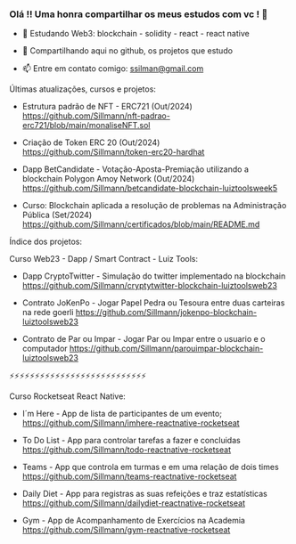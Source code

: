 ### Olá !! Uma honra compartilhar os meus estudos com vc ! 👋

- 🌱 Estudando Web3: blockchain - solidity - react - react native
 
- 👯 Compartilhando aqui no github, os projetos que estudo
  
- 📫 Entre em contato comigo: ssilman@gmail.com

Últimas atualizações, cursos e projetos:

- Estrutura padrão de NFT - ERC721 (Out/2024) https://github.com/Sillmann/nft-padrao-erc721/blob/main/monaliseNFT.sol
- Criação de Token ERC 20 (Out/2024)
  https://github.com/Sillmann/token-erc20-hardhat
  
- Dapp BetCandidate - Votação-Aposta-Premiação utilizando a blockchain Polygon Amoy Network (Out/2024)
https://github.com/Sillmann/betcandidate-blockchain-luiztoolsweek5

- Curso: Blockchain aplicada a resolução de problemas na Administração Pública (Set/2024)
https://github.com/Sillmann/certificados/blob/main/README.md

Índice dos projetos:

Curso Web23 - Dapp / Smart Contract - Luiz Tools:

- Dapp CryptoTwitter - Simulação do twitter implementado na blockchain
https://github.com/Sillmann/cryptytwitter-blockchain-luiztoolsweb23
 
- Contrato JoKenPo - Jogar Papel Pedra ou Tesoura entre duas carteiras na rede goerli
https://github.com/Sillmann/jokenpo-blockchain-luiztoolsweb23

- Contrato de Par ou Impar - Jogar Par ou Impar entre o usuario e o computador
https://github.com/Sillmann/parouimpar-blockchain-luiztoolsweb23

⚡⚡⚡⚡⚡⚡⚡⚡⚡⚡⚡⚡⚡⚡⚡⚡⚡⚡⚡⚡⚡⚡⚡⚡⚡⚡⚡

Curso Rocketseat React Native:
- I´m Here - App de lista de participantes de um evento;
https://github.com/Sillmann/imhere-reactnative-rocketseat

- To Do List - App para controlar tarefas a fazer e concluidas
https://github.com/Sillmann/todo-reactnative-rocketseat

- Teams - App que controla em turmas e em uma relação de dois times
https://github.com/Sillmann/teams-reactnative-rocketseat

- Daily Diet - App para registras as suas refeições e traz estatísticas
https://github.com/Sillmann/dailydiet-reactnative-rocketseat

- Gym - App de Acompanhamento de Exercícios na Academia
https://github.com/Sillmann/gym-reactnative-rocketseat





<!--
**Sillmann/sillmann** is a ✨ _special_ ✨ repository because its `README.md` (this file) appears on your GitHub profile.

Here are some ideas to get you started:

- 🔭 I’m currently working on ...
- 🌱 I’m currently learning ...
- 👯 I’m looking to collaborate on ...
- 🤔 I’m looking for help with ...
- 💬 Ask me about ...
- 📫 How to reach me: ...
- 😄 Pronouns: ...
- ⚡ Fun fact: ...
-->
